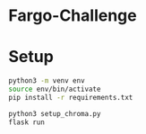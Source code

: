 # Fargo-Challenge


# Setup

```bash
python3 -m venv env
source env/bin/activate
pip install -r requirements.txt
```

```bash
python3 setup_chroma.py
flask run
```